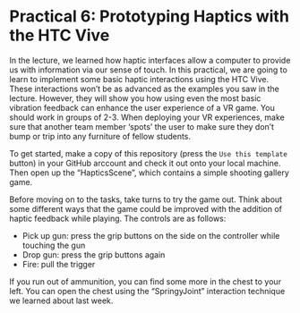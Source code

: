 # Practical 6: Prototyping Haptics with the HTC Vive

In the lecture, we learned how haptic interfaces allow a computer to provide us with information via our sense of touch. In this practical, we are going to learn to implement some basic haptic interactions using the HTC Vive. These interactions won’t be as advanced as the examples you saw in the lecture. However, they will show you how using even the most basic vibration feedback can enhance the user experience of a VR game. You should work in groups of 2-3. When deploying your VR experiences, make sure that another team member ‘spots’ the user to make sure they don’t bump or trip into any furniture of fellow students.

To get started, make a copy of this repository (press the ```Use this template``` button) in your GitHub arccount and check it out onto your local machine. Then open up the “HapticsScene”, which contains a simple shooting gallery game. 

Before moving on to the tasks, take turns to try the game out. Think about some different ways that the game could be improved with the addition of haptic feedback while playing. The controls are as follows:

-	Pick up gun: press the grip buttons on the side on the controller while touching the gun
-	Drop gun:  press the grip buttons again
-	Fire: pull the trigger

If you run out of ammunition, you can find some more in the chest to your left. You can open the chest using the “SpringyJoint” interaction technique we learned about last week.

